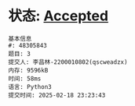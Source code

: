 # 状态: [Accepted](http://xzmdsa.openjudge.cn/2024hw1tmp/solution/48305843/)
```
基本信息
#: 48305843
题目: 3
提交人: 李昌林-2200010802(qscweadzx)
内存: 9596kB
时间: 58ms
语言: Python3
提交时间: 2025-02-18 23:23:43
```

